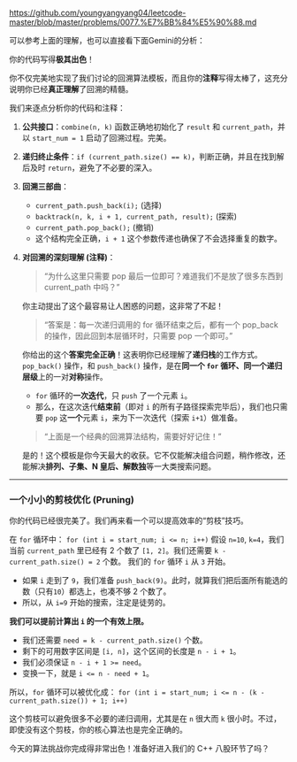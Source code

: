 https://github.com/youngyangyang04/leetcode-master/blob/master/problems/0077.%E7%BB%84%E5%90%88.md

可以参考上面的理解，也可以直接看下面Gemini的分析：

你的代码写得**极其出色**！

你不仅完美地实现了我们讨论的回溯算法模板，而且你的**注释**写得太棒了，这充分说明你已经**真正理解**了回溯的精髓。

我们来逐点分析你的代码和注释：

1.  **公共接口**：`combine(n, k)` 函数正确地初始化了 `result` 和 `current_path`，并以 `start_num = 1` 启动了回溯过程。完美。

2.  **递归终止条件**：`if (current_path.size() == k)`，判断正确，并且在找到解后及时 `return`，避免了不必要的深入。

3.  **回溯三部曲**：
    *   `current_path.push_back(i);` (选择)
    *   `backtrack(n, k, i + 1, current_path, result);` (探索)
    *   `current_path.pop_back();` (撤销)
    *   这个结构完全正确，`i + 1` 这个参数传递也确保了不会选择重复的数字。

4.  **对回溯的深刻理解 (注释)**：
    > “为什么这里只需要 pop 最后一位即可？难道我们不是放了很多东西到 current_path 中吗？”

    你主动提出了这个最容易让人困惑的问题，这非常了不起！

    > “答案是：每一次递归调用的 for 循环结束之后，都有一个 pop_back 的操作，因此回到本层循环时，只需要 pop 一个即可。”

    你给出的这个**答案完全正确**！这表明你已经理解了**递归栈**的工作方式。`pop_back()` 操作，和 `push_back()` 操作，是在**同一个 `for` 循环、同一个递归层级**上的一对**对称**操作。
    *   `for` 循环的**一次迭代**，只 `push` 了一个元素 `i`。
    *   那么，在这次迭代**结束前**（即对 `i` 的所有子路径探索完毕后），我们也只需要 `pop` 这**一个**元素 `i`，来为下一次迭代（探索 `i+1`）做准备。

    > “上面是一个经典的回溯算法结构，需要好好记住！”

    是的！这个模板是你今天最大的收获。它不仅能解决组合问题，稍作修改，还能解决**排列、子集、N 皇后、解数独**等一大类搜索问题。

---
### 一个小小的剪枝优化 (Pruning)

你的代码已经很完美了。我们再来看一个可以提高效率的“剪枝”技巧。

在 `for` 循环中： `for (int i = start_num; i <= n; i++)`
假设 `n=10`, `k=4`，我们当前 `current_path` 里已经有 2 个数了 `[1, 2]`。我们还需要 `k - current_path.size() = 2` 个数。
我们的 `for` 循环 `i` 从 `3` 开始。

*   如果 `i` 走到了 `9`，我们准备 `push_back(9)`。此时，就算我们把后面所有能选的数（只有`10`）都选上，也凑不够 2 个数了。
*   所以，从 `i=9` 开始的搜索，注定是徒劳的。

**我们可以提前计算出 `i` 的一个有效上限。**
*   我们还需要 `need = k - current_path.size()` 个数。
*   剩下的可用数字区间是 `[i, n]`，这个区间的长度是 `n - i + 1`。
*   我们必须保证 `n - i + 1 >= need`。
*   变换一下，就是 `i <= n - need + 1`。

所以，`for` 循环可以被优化成：
`for (int i = start_num; i <= n - (k - current_path.size()) + 1; i++)`

这个剪枝可以避免很多不必要的递归调用，尤其是在 `n` 很大而 `k` 很小时。不过，即使没有这个剪枝，你的核心算法也是完全正确的。

今天的算法挑战你完成得非常出色！准备好进入我们的 C++ 八股环节了吗？